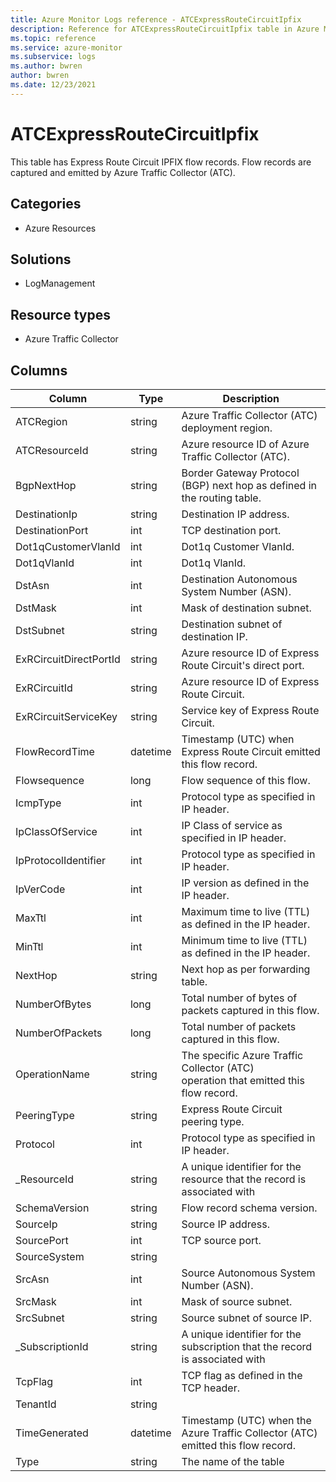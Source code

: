 ```yaml
---
title: Azure Monitor Logs reference - ATCExpressRouteCircuitIpfix
description: Reference for ATCExpressRouteCircuitIpfix table in Azure Monitor Logs.
ms.topic: reference
ms.service: azure-monitor
ms.subservice: logs
ms.author: bwren
author: bwren
ms.date: 12/23/2021
---
```


# ATCExpressRouteCircuitIpfix

 This table has Express Route Circuit IPFIX flow records. Flow records are captured and emitted by Azure Traffic Collector (ATC).

## Categories

- Azure Resources
## Solutions

- LogManagement
## Resource types

- Azure Traffic Collector




## Columns

| Column | Type | Description |
| --- | --- | --- |
| ATCRegion | string | Azure Traffic Collector (ATC) deployment region. |
| ATCResourceId | string | Azure resource ID of Azure Traffic Collector (ATC). |
| BgpNextHop | string | Border Gateway Protocol (BGP) next hop as defined in the routing table. |
| DestinationIp | string | Destination IP address. |
| DestinationPort | int | TCP destination port. |
| Dot1qCustomerVlanId | int | Dot1q Customer VlanId. |
| Dot1qVlanId | int | Dot1q VlanId. |
| DstAsn | int | Destination Autonomous System Number (ASN). |
| DstMask | int | Mask of destination subnet. |
| DstSubnet | string | Destination subnet of destination IP. |
| ExRCircuitDirectPortId | string | Azure resource ID of Express Route Circuit's direct port. |
| ExRCircuitId | string | Azure resource ID of Express Route Circuit. |
| ExRCircuitServiceKey | string | Service key of Express Route Circuit. |
| FlowRecordTime | datetime | Timestamp (UTC) when Express Route Circuit emitted this flow record. |
| Flowsequence | long | Flow sequence of this flow. |
| IcmpType | int | Protocol type as specified in IP header. |
| IpClassOfService | int | IP Class of service as specified in IP header. |
| IpProtocolIdentifier | int | Protocol type as specified in IP header. |
| IpVerCode | int | IP version as defined in the IP header. |
| MaxTtl | int | Maximum time to live (TTL) as defined in the IP header. |
| MinTtl | int | Minimum time to live (TTL) as defined in the IP header. |
| NextHop | string | Next hop as per forwarding table. |
| NumberOfBytes | long | Total number of bytes of packets captured in this flow. |
| NumberOfPackets | long | Total number of packets captured in this flow. |
| OperationName | string | The specific Azure Traffic Collector (ATC) operation that emitted this flow record. |
| PeeringType | string | Express Route Circuit peering type. |
| Protocol | int | Protocol type as specified in IP header. |
| _ResourceId | string | A unique identifier for the resource that the record is associated with |
| SchemaVersion | string | Flow record schema version. |
| SourceIp | string | Source IP address. |
| SourcePort | int | TCP source port. |
| SourceSystem | string |  |
| SrcAsn | int | Source Autonomous System Number (ASN). |
| SrcMask | int | Mask of source subnet. |
| SrcSubnet | string | Source subnet of source IP. |
| _SubscriptionId | string | A unique identifier for the subscription that the record is associated with |
| TcpFlag | int | TCP flag as defined in the TCP header. |
| TenantId | string |  |
| TimeGenerated | datetime | Timestamp (UTC) when the Azure Traffic Collector (ATC) emitted this flow record. |
| Type | string | The name of the table |
